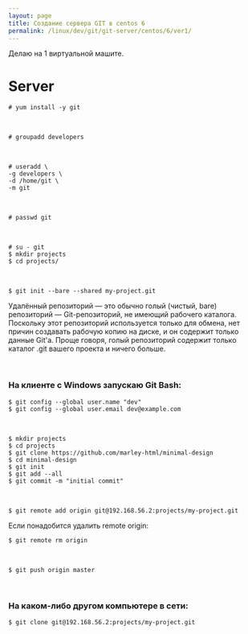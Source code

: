 ```yaml
---
layout: page
title: Создание сервера GIT в centos 6
permalink: /linux/dev/git/git-server/centos/6/ver1/
---
```


Делаю на 1 виртуальной машите.


# Server

    # yum install -y git

<br/>

    # groupadd developers

<br/>

    # useradd \
    -g developers \
    -d /home/git \
    -m git

<br/>

    # passwd git


<br/>

    # su - git
    $ mkdir projects
    $ cd projects/

<br/>

    $ git init --bare --shared my-project.git


Удалённый репозиторий — это обычно голый (чистый, bare) репозиторий — Git-репозиторий, не имеющий рабочего каталога. Поскольку этот репозиторий используется только для обмена, нет причин создавать рабочую копию на диске, и он содержит только данные Git'а. Проще говоря, голый репозиторий содержит только каталог .git вашего проекта и ничего больше.



<br/>

### На клиенте c Windows запускаю Git Bash:


    $ git config --global user.name "dev"
    $ git config --global user.email dev@example.com

<br/>

    $ mkdir projects
    $ cd projects
    $ git clone https://github.com/marley-html/minimal-design
    $ cd minimal-design
    $ git init
    $ git add --all
    $ git commit -m "initial commit"

<br/>

    $ git remote add origin git@192.168.56.2:projects/my-project.git

Если понадобится удалить remote origin:

    $ git remote rm origin

<br/>

    $ git push origin master

<br/>

### На каком-либо другом компьютере в сети:

    $ git clone git@192.168.56.2:projects/my-project.git
